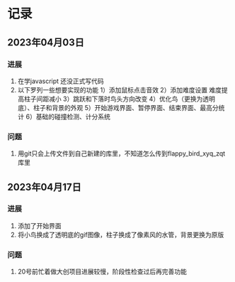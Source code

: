 # 记录



## 2023年04月03日
### 进展
1. 在学javascript 还没正式写代码
2. 以下罗列一些想要实现的功能
    1）添加鼠标点击音效
    2）添加难度设置 难度提高柱子间距减小
    3）跳跃和下落时鸟头方向改变
    4）优化鸟（更换为透明底）、柱子和背景的外观
    5）开始游戏界面、暂停界面、结束界面、最高分统计
    6）基础的碰撞检测、计分系统
### 问题
1. 用git只会上传文件到自己新建的库里，不知道怎么传到flappy_bird_xyq_zqt库里

## 2023年04月17日
### 进展
1. 添加了开始界面
2. 将小鸟换成了透明底的gif图像，柱子换成了像素风的水管，背景更换为原版

### 问题
1. 20号前忙着做大创项目进展较慢，阶段性检查过后再完善功能